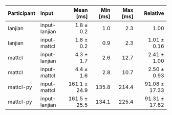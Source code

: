 | Participant | Input | Mean [ms] | Min [ms] | Max [ms] | Relative |
|:---|:---|---:|---:|---:|---:|
| lanjian | input-lanjian | 1.8 ± 0.2 | 1.0 | 2.3 | 1.00 |
| lanjian | input-mattcl | 1.8 ± 0.2 | 0.9 | 2.3 | 1.01 ± 0.16 |
| mattcl | input-lanjian | 4.3 ± 1.7 | 2.6 | 12.7 | 2.41 ± 1.00 |
| mattcl | input-mattcl | 4.4 ± 1.6 | 2.8 | 10.7 | 2.50 ± 0.93 |
| mattcl-py | input-mattcl | 161.1 ± 24.9 | 135.8 | 214.4 | 91.08 ± 17.33 |
| mattcl-py | input-lanjian | 161.5 ± 25.5 | 134.1 | 225.4 | 91.31 ± 17.62 |
